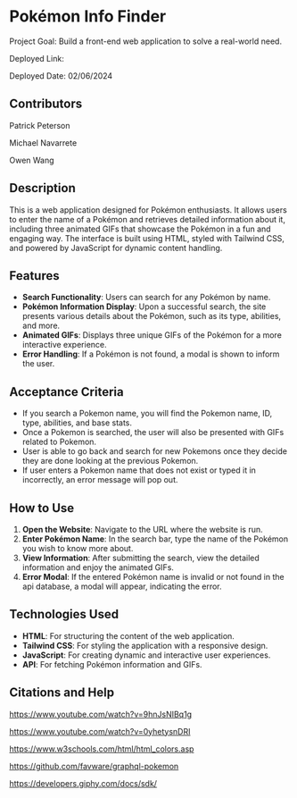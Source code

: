 # Pokémon Info Finder

Project Goal: Build a front-end web application to solve a real-world need.

Deployed Link:

Deployed Date: 02/06/2024

## Contributors
Patrick Peterson

Michael Navarrete

Owen Wang

## Description

This is a web application designed for Pokémon enthusiasts. It allows users to enter the name of a Pokémon and retrieves detailed information about it, including three animated GIFs that showcase the Pokémon in a fun and engaging way. The interface is built using HTML, styled with Tailwind CSS, and powered by JavaScript for dynamic content handling.

## Features

- **Search Functionality**: Users can search for any Pokémon by name.
- **Pokémon Information Display**: Upon a successful search, the site presents various details about the Pokémon, such as its type, abilities, and more.
- **Animated GIFs**: Displays three unique GIFs of the Pokémon for a more interactive experience.
- **Error Handling**: If a Pokémon is not found, a modal is shown to inform the user.

## Acceptance Criteria
- If you search a Pokemon name, you will find the Pokemon name, ID, type, abilities, and base stats. 
- Once a Pokemon is searched, the user will also be presented with GIFs related to Pokemon.
- User is able to go back and search for new Pokemons once they decide they are done looking at the previous Pokemon.
- If user enters a Pokemon name that does not exist or typed it in incorrectly, an error message will pop out.
  
## How to Use

1. **Open the Website**: Navigate to the URL where the website is run.
2. **Enter Pokémon Name**: In the search bar, type the name of the Pokémon you wish to know more about.
3. **View Information**: After submitting the search, view the detailed information and enjoy the animated GIFs.
4. **Error Modal**: If the entered Pokémon name is invalid or not found in the api database, a modal will appear, indicating the error.

## Technologies Used

- **HTML**: For structuring the content of the web application.
- **Tailwind CSS**: For styling the application with a responsive design.
- **JavaScript**: For creating dynamic and interactive user experiences.
- **API**: For fetching Pokémon information and GIFs.

## Citations and Help
https://www.youtube.com/watch?v=9hnJsNIBq1g

https://www.youtube.com/watch?v=0yhetysnDRI

https://www.w3schools.com/html/html_colors.asp

https://github.com/favware/graphql-pokemon

https://developers.giphy.com/docs/sdk/
